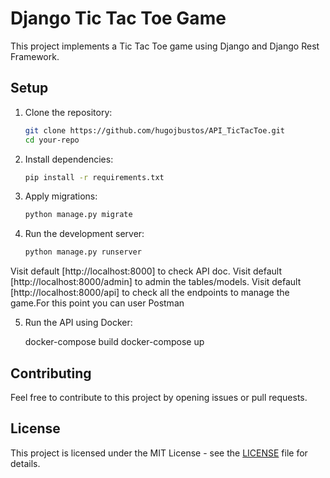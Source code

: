 # Django Tic Tac Toe Game

This project implements a Tic Tac Toe game using Django and Django Rest Framework.

## Setup

1. Clone the repository:

    ```bash
    git clone https://github.com/hugojbustos/API_TicTacToe.git
    cd your-repo
    ```

2. Install dependencies:

    ```bash
    pip install -r requirements.txt
    ```

3. Apply migrations:

    ```bash
    python manage.py migrate
    ```

4. Run the development server:

    ```bash
    python manage.py runserver
    ```

Visit default [http://localhost:8000] to check API doc.
Visit default [http://localhost:8000/admin] to admin the tables/models.
Visit default [http://localhost:8000/api] to check all the endpoints to manage the game.For this point you can user Postman

5. Run the API using Docker:

    docker-compose build
    docker-compose up

## Contributing

Feel free to contribute to this project by opening issues or pull requests.

## License

This project is licensed under the MIT License - see the [LICENSE](LICENSE) file for details.
